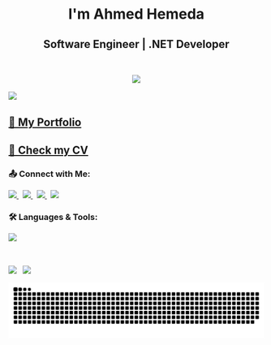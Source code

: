 <h1 align="center">I'm Ahmed Hemeda</h1>

<h2 align="center">Software Engineer | .NET Developer</h2>
<br>

  <p align="center">
    <a href="https://www.google.com.eg/search?q=ahmed+hemeda"> <!-- Google Me -->
      <img src="https://readme-typing-svg.herokuapp.com/?lines=Visit%20my%20LinkedIn%20Profile;I%20Post%20Insightful%20Content;Follow%20to%20get%20New%20Updates&font=Bold%20Code&center=true&color=30F050&pause=2000">
    </a>
  </p>

  <p align="left">
      <img src="https://komarev.com/ghpvc/?username=a-hemeda&style=flat&color=4010B0"/> <!-- Profile Views -->
  </p>

## [🔗 My Portfolio](https://a-hemeda.github.io/Portfolio/)

## [📄 Check my CV](https://drive.google.com/file/d/1ph8l91H4_2TqgysOTdTy7B-c3R1lk4ca/view?usp=drive_link)

<h3 align="left">📤 Connect with Me:</h3>
  <p align="left">
    <a href="mailto:7hemeda@gmail.com"> <!-- Gmail -->
      <img src="https://github.com/user-attachments/assets/1a97a051-cc24-4738-a7a2-3f53365a9e93" height="35"/>
    </a>&nbsp;
    <a href="https://www.linkedin.com/in/a-hemeda"> <!-- LinkedIn Profile -->
      <img src="https://raw.githubusercontent.com/rahuldkjain/github-profile-readme-generator/master/src/images/icons/Social/linked-in-alt.svg" height="45"/>
    </a>&nbsp;
    <a href="https://www.whatsapp.com/channel/0029Vb3QWNLG8l5OPthU963O"> <!-- WhatsApp Channel -->
      <img src="https://marketplace.canva.com/Vmp9Y/MAEvzQVmp9Y/1/tl/canva-whatsapp-status-icon-MAEvzQVmp9Y.png" height="45"/>
    </a>&nbsp;
    <a href="https://codeforces.com/profile/A-Hemeda"> <!-- Codeforces Profile -->
      <img src="https://cdn.iconscout.com/icon/free/png-256/free-code-forces-logo-icon-download-in-svg-png-gif-file-formats--technology-social-media-vol-2-pack-logos-icons-3029920.png" height="45"/>
    </a>
  </p>

<h3 align="left">🛠️ Languages & Tools:</h3>
  <p align="left">
    <img src="https://go-skill-icons.vercel.app/api/icons?i=cpp,cs,dotnet,postman,swagger,sqlserver,redis,git,html,css,js,docker"/>
  </p>

<!--
<h3 align="left">🏆 GitHub Trophies:</h3>
  <p align="left">
    <img src="https://github-profile-trophy.vercel.app/?username=a-hemeda&theme=onestar&row=1&column=7"/>
  </p>
-->

  <br>

  <p align="left">
    <img src="https://github-readme-stats.vercel.app/api/top-langs?username=a-hemeda&layout=compact&langs_count=6&theme=highcontrast" height="120"/> &nbsp; <!-- Most Used Languages -->
    <img src="https://streak-stats.demolab.com/?user=a-hemeda&theme=highcontrast" height="120"/> <!-- GitHub Streak -->
  </p>

  <p align="left">
    <img src="https://raw.githubusercontent.com/platane/snk/output/github-contribution-grid-snake-dark.svg"> <!-- Snake -->
  </p>
